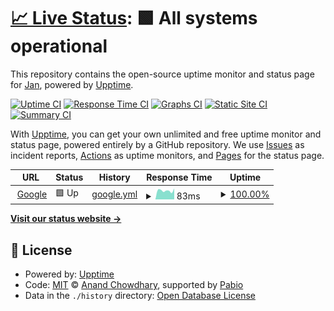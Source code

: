 # [📈 Live Status](https://demo.upptime.js.org): <!--live status--> **🟩 All systems operational**

This repository contains the open-source uptime monitor and status page for [Jan](https://demo.upptime.js.org), powered by [Upptime](https://github.com/upptime/upptime).

[![Uptime CI](https://github.com/modelrailroader/status-iPad-FAQ/workflows/Uptime%20CI/badge.svg)](https://github.com/modelrailroader/status-iPad-FAQ/actions?query=workflow%3A%22Uptime+CI%22)
[![Response Time CI](https://github.com/modelrailroader/status-iPad-FAQ/workflows/Response%20Time%20CI/badge.svg)](https://github.com/modelrailroader/status-iPad-FAQ/actions?query=workflow%3A%22Response+Time+CI%22)
[![Graphs CI](https://github.com/modelrailroader/status-iPad-FAQ/workflows/Graphs%20CI/badge.svg)](https://github.com/modelrailroader/status-iPad-FAQ/actions?query=workflow%3A%22Graphs+CI%22)
[![Static Site CI](https://github.com/modelrailroader/status-iPad-FAQ/workflows/Static%20Site%20CI/badge.svg)](https://github.com/modelrailroader/status-iPad-FAQ/actions?query=workflow%3A%22Static+Site+CI%22)
[![Summary CI](https://github.com/modelrailroader/status-iPad-FAQ/workflows/Summary%20CI/badge.svg)](https://github.com/modelrailroader/status-iPad-FAQ/actions?query=workflow%3A%22Summary+CI%22)

With [Upptime](https://upptime.js.org), you can get your own unlimited and free uptime monitor and status page, powered entirely by a GitHub repository. We use [Issues](https://github.com/modelrailroader/status-iPad-FAQ/issues) as incident reports, [Actions](https://github.com/modelrailroader/status-iPad-FAQ/actions) as uptime monitors, and [Pages](https://demo.upptime.js.org) for the status page.

<!--start: status pages-->
<!-- This summary is generated by Upptime (https://github.com/upptime/upptime) -->
<!-- Do not edit this manually, your changes will be overwritten -->
<!-- prettier-ignore -->
| URL | Status | History | Response Time | Uptime |
| --- | ------ | ------- | ------------- | ------ |
| <img alt="" src="https://icons.duckduckgo.com/ip3/www.google.com.ico" height="13"> [Google](https://www.google.com) | 🟩 Up | [google.yml](https://github.com/modelrailroader/status-iPad-FAQ/commits/HEAD/history/google.yml) | <details><summary><img alt="Response time graph" src="./graphs/google/response-time-week.png" height="20"> 83ms</summary><br><a href="https://status.jans-allerlei.de/history/google"><img alt="Response time 105" src="https://img.shields.io/endpoint?url=https%3A%2F%2Fraw.githubusercontent.com%2Fmodelrailroader%2Fstatus-iPad-FAQ%2FHEAD%2Fapi%2Fgoogle%2Fresponse-time.json"></a><br><a href="https://status.jans-allerlei.de/history/google"><img alt="24-hour response time 103" src="https://img.shields.io/endpoint?url=https%3A%2F%2Fraw.githubusercontent.com%2Fmodelrailroader%2Fstatus-iPad-FAQ%2FHEAD%2Fapi%2Fgoogle%2Fresponse-time-day.json"></a><br><a href="https://status.jans-allerlei.de/history/google"><img alt="7-day response time 83" src="https://img.shields.io/endpoint?url=https%3A%2F%2Fraw.githubusercontent.com%2Fmodelrailroader%2Fstatus-iPad-FAQ%2FHEAD%2Fapi%2Fgoogle%2Fresponse-time-week.json"></a><br><a href="https://status.jans-allerlei.de/history/google"><img alt="30-day response time 92" src="https://img.shields.io/endpoint?url=https%3A%2F%2Fraw.githubusercontent.com%2Fmodelrailroader%2Fstatus-iPad-FAQ%2FHEAD%2Fapi%2Fgoogle%2Fresponse-time-month.json"></a><br><a href="https://status.jans-allerlei.de/history/google"><img alt="1-year response time 105" src="https://img.shields.io/endpoint?url=https%3A%2F%2Fraw.githubusercontent.com%2Fmodelrailroader%2Fstatus-iPad-FAQ%2FHEAD%2Fapi%2Fgoogle%2Fresponse-time-year.json"></a></details> | <details><summary><a href="https://status.jans-allerlei.de/history/google">100.00%</a></summary><a href="https://status.jans-allerlei.de/history/google"><img alt="All-time uptime 99.98%" src="https://img.shields.io/endpoint?url=https%3A%2F%2Fraw.githubusercontent.com%2Fmodelrailroader%2Fstatus-iPad-FAQ%2FHEAD%2Fapi%2Fgoogle%2Fuptime.json"></a><br><a href="https://status.jans-allerlei.de/history/google"><img alt="24-hour uptime 100.00%" src="https://img.shields.io/endpoint?url=https%3A%2F%2Fraw.githubusercontent.com%2Fmodelrailroader%2Fstatus-iPad-FAQ%2FHEAD%2Fapi%2Fgoogle%2Fuptime-day.json"></a><br><a href="https://status.jans-allerlei.de/history/google"><img alt="7-day uptime 100.00%" src="https://img.shields.io/endpoint?url=https%3A%2F%2Fraw.githubusercontent.com%2Fmodelrailroader%2Fstatus-iPad-FAQ%2FHEAD%2Fapi%2Fgoogle%2Fuptime-week.json"></a><br><a href="https://status.jans-allerlei.de/history/google"><img alt="30-day uptime 100.00%" src="https://img.shields.io/endpoint?url=https%3A%2F%2Fraw.githubusercontent.com%2Fmodelrailroader%2Fstatus-iPad-FAQ%2FHEAD%2Fapi%2Fgoogle%2Fuptime-month.json"></a><br><a href="https://status.jans-allerlei.de/history/google"><img alt="1-year uptime 99.98%" src="https://img.shields.io/endpoint?url=https%3A%2F%2Fraw.githubusercontent.com%2Fmodelrailroader%2Fstatus-iPad-FAQ%2FHEAD%2Fapi%2Fgoogle%2Fuptime-year.json"></a></details>

<!--end: status pages-->

[**Visit our status website →**](https://demo.upptime.js.org)

## 📄 License

- Powered by: [Upptime](https://github.com/upptime/upptime)
- Code: [MIT](./LICENSE) © [Anand Chowdhary](https://anandchowdhary.com), supported by [Pabio](https://pabio.com)
- Data in the `./history` directory: [Open Database License](https://opendatacommons.org/licenses/odbl/1-0/)
